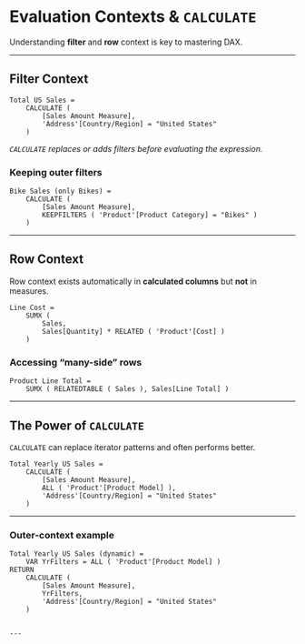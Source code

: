 # Evaluation Contexts & `CALCULATE`

Understanding **filter** and **row** context is key to mastering DAX.

---

## Filter Context

```DAX
Total US Sales =
    CALCULATE (
        [Sales Amount Measure],
        'Address'[Country/Region] = "United States"
    )
````

*`CALCULATE` replaces or adds filters before evaluating the expression.*

### Keeping outer filters

```DAX
Bike Sales (only Bikes) =
    CALCULATE (
        [Sales Amount Measure],
        KEEPFILTERS ( 'Product'[Product Category] = "Bikes" )
    )
```

---

## Row Context

Row context exists automatically in **calculated columns** but **not** in measures.

```DAX
Line Cost =
    SUMX (
        Sales,
        Sales[Quantity] * RELATED ( 'Product'[Cost] )
    )
```

### Accessing “many-side” rows

```DAX
Product Line Total =
    SUMX ( RELATEDTABLE ( Sales ), Sales[Line Total] )
```

---

## The Power of `CALCULATE`

`CALCULATE` can replace iterator patterns and often performs better.

```DAX
Total Yearly US Sales =
    CALCULATE (
        [Sales Amount Measure],
        ALL ( 'Product'[Product Model] ),
        'Address'[Country/Region] = "United States"
    )
```

---

### Outer-context example

```DAX
Total Yearly US Sales (dynamic) =
    VAR YrFilters = ALL ( 'Product'[Product Model] )
RETURN
    CALCULATE (
        [Sales Amount Measure],
        YrFilters,
        'Address'[Country/Region] = "United States"
    )
```

````

---